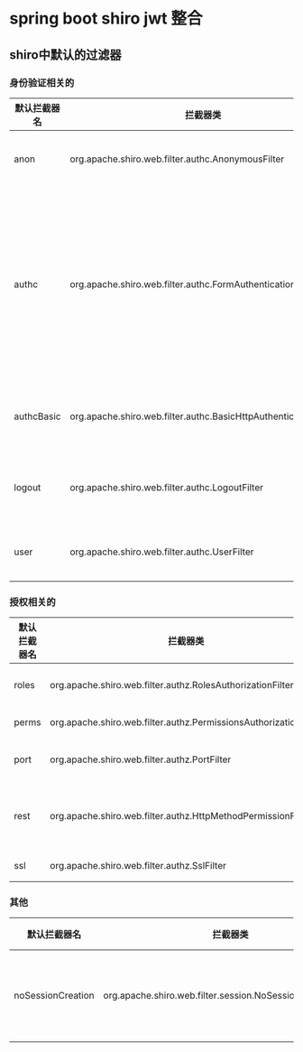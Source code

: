 # spring boot shiro jwt 整合

## shiro中默认的过滤器

### 身份验证相关的

默认拦截器名 | 拦截器类 | 说明（括号里的表示默认值）
-- | -- | --
anon | org.apache.shiro.web.filter.authc.AnonymousFilter | 匿名拦截器，即不需要登录即可访问；一般用于静态资源过滤；示例“/static/**=anon”
authc | org.apache.shiro.web.filter.authc.FormAuthenticationFilter |  passwordParam：表单提交的密码参数名（password）； rememberMeParam：表单提交的密码参数名（rememberMe）；  loginUrl：登录页面地址（/login.jsp）；successUrl：登录成功后的默认重定向地址； failureKeyAttribute：登录失败后错误信息存储key（shiroLoginFailure）；
authcBasic | org.apache.shiro.web.filter.authc.BasicHttpAuthenticationFilter | Basic HTTP身份验证拦截器，主要属性： applicationName：弹出登录框显示的信息（application）；
logout | org.apache.shiro.web.filter.authc.LogoutFilter | 退出拦截器，主要属性：redirectUrl：退出成功后重定向的地址（/）;示例“/logout=logout”
user | org.apache.shiro.web.filter.authc.UserFilter | 用户拦截器，用户已经身份验证、记住我登录的都可；示例“/**=user”

### 授权相关的

默认拦截器名 | 拦截器类 | 说明（括号里的表示默认值）
-- | -- | --
roles | org.apache.shiro.web.filter.authz.RolesAuthorizationFilter | 角色授权拦截器，验证用户是否拥有所有角色；主要属性： loginUrl：登录页面地址（/login.jsp）；unauthorizedUrl：未授权后重定向的地址；示例“/admin/**=roles[admin]”
perms | org.apache.shiro.web.filter.authz.PermissionsAuthorizationFilter | 权限授权拦截器，验证用户是否拥有所有权限；属性和roles一样；示例“/user/**=perms["user:create"]”
port | org.apache.shiro.web.filter.authz.PortFilter | 端口拦截器，主要属性：port（80）：可以通过的端口；示例“/test= port[80]”，如果用户访问该页面是非80，将自动将请求端口改为80并重定向到该80端口，其他路径/参数等都一样
rest | org.apache.shiro.web.filter.authz.HttpMethodPermissionFilter | rest风格拦截器，自动根据请求方法构建权限字符串（GET=read, POST=create,PUT=update,DELETE=delete,HEAD=read,TRACE=read,OPTIONS=read, MKCOL=create）构建权限字符串；示例“/users=rest[user]”，会自动拼出“user:read,user:create,user:update,user:delete”权限字符串进行权限匹配（所有都得匹配，isPermittedAll）；
ssl | org.apache.shiro.web.filter.authz.SslFilter | SSL拦截器，只有请求协议是https才能通过；否则自动跳转会https端口（443）；其他和port拦截器一样；

### 其他

默认拦截器名 | 拦截器类 | 说明（括号里的表示默认值）
-- | -- | --
noSessionCreation | org.apache.shiro.web.filter.session.NoSessionCreationFilter | 不创建会话拦截器，调用 subject.getSession(false)不会有什么问题，但是如果 subject.getSession(true)将抛出 DisabledSessionException异常；